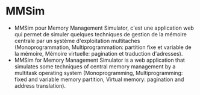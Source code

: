 # MMSim
- MMSim pour Memory Management Simulator, c'est une application web qui permet de simuler quelques techniques de gestion de la mémoire centrale par un système d'exploitation multitaches (Monoprogrammation, Multiprogrammation: partition fixe et variable de la mémoire, Mémoire virtuelle: pagination et traduction d'adresses).
- MMSim for Memory Management Simulator is a web application that simulates some techniques of central memory management by a multitask operating system (Monoprogramming, Multiprogramming: fixed and variable memory partition, Virtual memory: pagination and address translation).
